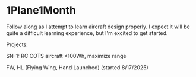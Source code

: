 # 1Plane1Month

Follow along as I attempt to learn aircraft design properly. I expect it will be quite a difficult learning experience, but I'm excited to get started.

Projects:

SN-1: RC COTS aircraft <100Wh, maximize range

FW, HL (Flying Wing, Hand Launched) (started 8/17/2025)
